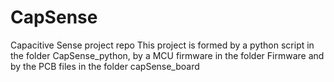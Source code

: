 # CapSense
Capacitive Sense project repo
This project is formed by a python script in the folder CapSense_python, by a MCU firmware in the folder Firmware and by the PCB files in the folder capSense_board
